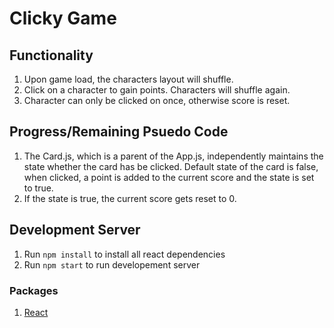 # Clicky Game

## Functionality 
1. Upon game load, the characters layout will shuffle.
2. Click on a character to gain points. Characters will shuffle again.
3. Character can only be clicked on once, otherwise score is reset.

## Progress/Remaining Psuedo Code
1. The Card.js, which is a parent of the App.js, independently maintains the state whether the card has be clicked. Default state of the card is false, when clicked, a point is added to the current score and the state is set to true.
2. If the state is true, the current score gets reset to 0.

## Development Server
1. Run `npm install` to install all react dependencies
2. Run `npm start` to run developement server

### Packages
1. [React](https://reactjs.org/)
